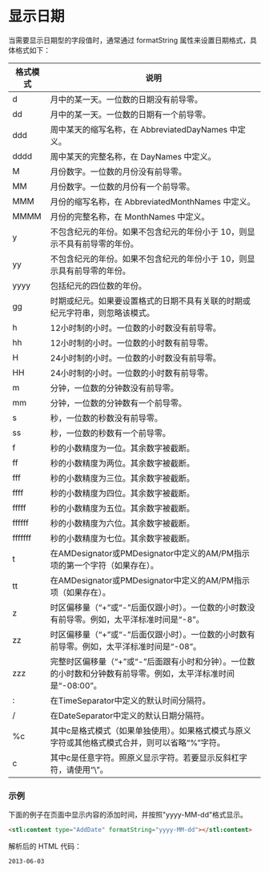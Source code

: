 # 显示日期

当需要显示日期型的字段值时，通常通过 formatString 属性来设置日期格式，具体格式如下：

| 格式模式 | 说明                                                                                                                 |
| -------- | -------------------------------------------------------------------------------------------------------------------- |
| d        | 月中的某一天。一位数的日期没有前导零。                                                                               |
| dd       | 月中的某一天。一位数的日期有一个前导零。                                                                             |
| ddd      | 周中某天的缩写名称，在 AbbreviatedDayNames 中定义。                                                                  |
| dddd     | 周中某天的完整名称，在 DayNames 中定义。                                                                             |
| M        | 月份数字。一位数的月份没有前导零。                                                                                   |
| MM       | 月份数字。一位数的月份有一个前导零。                                                                                 |
| MMM      | 月份的缩写名称，在 AbbreviatedMonthNames 中定义。                                                                    |
| MMMM     | 月份的完整名称，在 MonthNames 中定义。                                                                               |
| y        | 不包含纪元的年份。如果不包含纪元的年份小于 10，则显示不具有前导零的年份。                                            |
| yy       | 不包含纪元的年份。如果不包含纪元的年份小于 10，则显示具有前导零的年份。                                              |
| yyyy     | 包括纪元的四位数的年份。                                                                                             |
| gg       | 时期或纪元。如果要设置格式的日期不具有关联的时期或纪元字符串，则忽略该模式。                                         |
| h        | 12小时制的小时。一位数的小时数没有前导零。                                                                           |
| hh       | 12小时制的小时。一位数的小时数有前导零。                                                                             |
| H        | 24小时制的小时。一位数的小时数没有前导零。                                                                           |
| HH       | 24小时制的小时。一位数的小时数有前导零。                                                                             |
| m        | 分钟，一位数的分钟数没有前导零。                                                                                     |
| mm       | 分钟，一位数的分钟数有一个前导零。                                                                                   |
| s        | 秒，一位数的秒数没有前导零。                                                                                         |
| ss       | 秒，一位数的秒数有一个前导零。                                                                                       |
| f        | 秒的小数精度为一位。其余数字被截断。                                                                                 |
| ff       | 秒的小数精度为两位。其余数字被截断。                                                                                 |
| fff      | 秒的小数精度为三位。其余数字被截断。                                                                                 |
| ffff     | 秒的小数精度为四位。其余数字被截断。                                                                                 |
| fffff    | 秒的小数精度为五位。其余数字被截断。                                                                                 |
| ffffff   | 秒的小数精度为六位。其余数字被截断。                                                                                 |
| fffffff  | 秒的小数精度为七位。其余数字被截断。                                                                                 |
| t        | 在AMDesignator或PMDesignator中定义的AM/PM指示项的第一个字符（如果存在）。                                            |
| tt       | 在AMDesignator或PMDesignator中定义的AM/PM指示项（如果存在）。                                                        |
| z        | 时区偏移量（“+”或“-”后面仅跟小时）。一位数的小时数没有前导零。例如，太平洋标准时间是“-8”。                     |
| zz       | 时区偏移量（“+”或“-”后面仅跟小时）。一位数的小时数有前导零。例如，太平洋标准时间是“-08”。                      |
| zzz      | 完整时区偏移量（“+”或“-”后面跟有小时和分钟）。一位数的小时数和分钟数有前导零。例如，太平洋标准时间是“-08:00”。 |
| :        | 在TimeSeparator中定义的默认时间分隔符。                                                                              |
| /        | 在DateSeparator中定义的默认日期分隔符。                                                                              |
| %c       | 其中c是格式模式（如果单独使用）。如果格式模式与原义字符或其他格式模式合并，则可以省略“%”字符。                     |
| c        | 其中c是任意字符。照原义显示字符。若要显示反斜杠字符，请使用“\”。                                                   |

### 示例

下面的例子在页面中显示内容的添加时间，并按照"yyyy-MM-dd"格式显示。

```html
<stl:content type="AddDate" formatString="yyyy-MM-dd"></stl:content>
```

解析后的 HTML 代码：

```html
2013-06-03
```